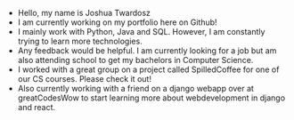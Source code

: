 - Hello, my name is Joshua Twardosz
- I am currently working on my portfolio here on Github!
- I mainly work with Python, Java and SQL. However, I am constantly trying to learn more technologies.
- Any feedback would be helpful. I am currently looking for a job but am also attending school to get my bachelors in Computer Science.
- I worked with a great group on a project called SpilledCoffee for one of our CS courses. Please check it out!
- Also currently working with a friend on a django webapp over at greatCodesWow to start learning more about webdevelopment in django and react.
